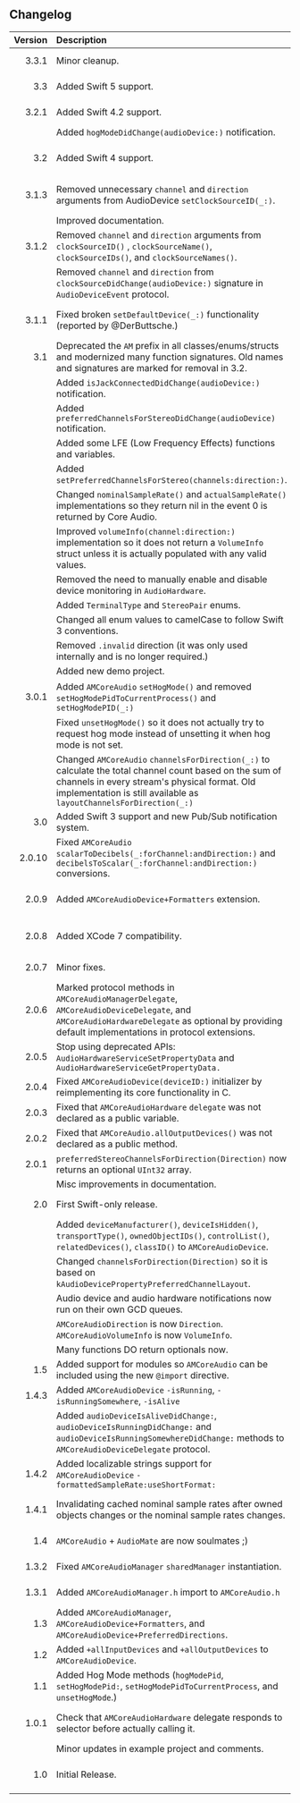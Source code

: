 ## Changelog

| Version        | Description| Date     |
| -------------:|:------------- |:--------:|
| 3.3.1           | Minor cleanup. | June 19th, 2019 |
| 3.3              | Added Swift 5 support.| May 12th, 2019 |
| 3.2.1           | Added Swift 4.2 support.| September 4th, 2018 |
|                    | Added `hogModeDidChange(audioDevice:)` notification. | |
| 3.2              | Added Swift 4 support.| February 26th, 2018 |
| 3.1.3           | Removed unnecessary `channel` and `direction` arguments from AudioDevice `setClockSourceID(_:)`. | September 26th, 2017 |
|                    | Improved documentation. | |
| 3.1.2           | Removed `channel` and `direction` arguments from `clockSourceID()` , `clockSourceName()`,  `clockSourceIDs()`, and `clockSourceNames()`. | September 12th, 2017 |
|                    | Removed `channel` and `direction` from  `clockSourceDidChange(audioDevice:)` signature in `AudioDeviceEvent` protocol. | |
| 3.1.1           | Fixed broken `setDefaultDevice(_:)` functionality (reported by @DerButtsche.) | March 13th, 2017 |
| 3.1              | Deprecated the `AM` prefix in all classes/enums/structs and modernized many function signatures. Old names and signatures are marked for removal in 3.2. | December 21st, 2016 |
|                    | Added `isJackConnectedDidChange(audioDevice:)` notification. | |
|                    | Added `preferredChannelsForStereoDidChange(audioDevice)` notification. | |
|                    | Added some LFE (Low Frequency Effects) functions and variables. | |
|                    | Added `setPreferredChannelsForStereo(channels:direction:)`. | |
|                    | Changed `nominalSampleRate()` and `actualSampleRate()` implementations so they return nil in the event 0 is returned by Core Audio. | |
|                    | Improved `volumeInfo(channel:direction:)` implementation so it does not return a `VolumeInfo` struct unless it is actually populated with any valid values. | |
|                    | Removed the need to manually enable and disable device monitoring in `AudioHardware`. | |
|                    | Added `TerminalType` and `StereoPair` enums. | |
|                    | Changed all enum values to camelCase to follow Swift 3 conventions. | |
|                    | Removed `.invalid` direction (it was only used internally and is no longer required.) | |
|                    | Added new demo project. | |
| 3.0.1           | Added `AMCoreAudio` `setHogMode()` and removed `setHogModePidToCurrentProcess()` and `setHogModePID(_:)` | October 30th, 2016 |
|                    | Fixed `unsetHogMode()` so it does not actually try to request hog mode instead of unsetting it when hog mode is not set. | |
|                    | Changed `AMCoreAudio` `channelsForDirection(_:)` to calculate the total channel count based on the sum of channels in every stream's physical format. Old implementation is still available as `layoutChannelsForDirection(_:)` | |
| 3.0              | Added Swift 3 support and new Pub/Sub notification system. | October 5th, 2016 |
| 2.0.10         | Fixed `AMCoreAudio` `scalarToDecibels(_:forChannel:andDirection:)` and `decibelsToScalar(_:forChannel:andDirection:)` conversions. | January 19th, 2016 |
| 2.0.9           | Added `AMCoreAudioDevice+Formatters` extension. | January 18th, 2016 |
| 2.0.8           | Added XCode 7 compatibility. | September 17th, 2015 |
| 2.0.7           | Minor fixes. | July 13th, 2015 |
| 2.0.6           | Marked protocol methods in `AMCoreAudioManagerDelegate`, `AMCoreAudioDeviceDelegate`, and `AMCoreAudioHardwareDelegate` as optional by providing default implementations in protocol extensions. | July 13th, 2015 |
| 2.0.5           | Stop using deprecated APIs: `AudioHardwareServiceSetPropertyData` and `AudioHardwareServiceGetPropertyData.` | July 13th, 2015 |
| 2.0.4           | Fixed `AMCoreAudioDevice(deviceID:)` initializer by reimplementing its core functionality in C. | July 13th, 2015 |
| 2.0.3           | Fixed that `AMCoreAudioHardware` `delegate` was not declared as a public variable. | July 13th, 2015 |
| 2.0.2           | Fixed that `AMCoreAudio.allOutputDevices()` was not declared as a public method. | July 13th, 2015 |
| 2.0.1           | `preferredStereoChannelsForDirection(Direction)` now returns an optional `UInt32` array. | July 12th, 2015 |
|                    | Misc improvements in documentation. | |
| 2.0              | First Swift-only release. | July 12th, 2015 |
|                    | Added `deviceManufacturer()`, `deviceIsHidden()`, `transportType()`, `ownedObjectIDs()`, `controlList()`, `relatedDevices()`, `classID()` to `AMCoreAudioDevice`. | |
|                    | Changed `channelsForDirection(Direction)` so it is based on `kAudioDevicePropertyPreferredChannelLayout`. | |
|                    | Audio device and audio hardware notifications now run on their own GCD queues. | |
|                    | `AMCoreAudioDirection` is now `Direction`. `AMCoreAudioVolumeInfo` is now `VolumeInfo`. | |
|                    | Many functions DO return optionals now. | |
| 1.5              | Added support for modules so `AMCoreAudio` can be included using the new `@import` directive. | July 6th, 2015 |
| 1.4.3           | Added `AMCoreAudioDevice` `-isRunning`, `-isRunningSomewhere`, `-isAlive` | May 24th, 2015 |
|                    | Added `audioDeviceIsAliveDidChange:`, `audioDeviceIsRunningDidChange:` and `audioDeviceIsRunningSomewhereDidChange:` methods to `AMCoreAudioDeviceDelegate` protocol. | |
| 1.4.2           | Added localizable strings support for `AMCoreAudioDevice` `-formattedSampleRate:useShortFormat:` | March 7th, 2015 |
| 1.4.1           | Invalidating cached nominal sample rates after owned objects changes or the nominal sample rates changes. | October 27th, 2014 |
| 1.4              | `AMCoreAudio` + `AudioMate` are now soulmates ;) | July 26th, 2014 |
| 1.3.2           | Fixed `AMCoreAudioManager` `sharedManager` instantiation. | July 25th, 2014 |
| 1.3.1           | Added `AMCoreAudioManager.h` import to `AMCoreAudio.h` | July 25th, 2014 |
| 1.3              | Added `AMCoreAudioManager`, `AMCoreAudioDevice+Formatters`, and `AMCoreAudioDevice+PreferredDirections`. | July 16th, 2014 |
| 1.2              | Added `+allInputDevices` and `+allOutputDevices` to `AMCoreAudioDevice`. | June 28th, 2014 |
| 1.1              | Added Hog Mode methods (`hogModePid`, `setHogModePid:`, `setHogModePidToCurrentProcess`, and `unsetHogMode`.) | May 3rd, 2014 |
| 1.0.1           | Check that `AMCoreAudioHardware` delegate responds to selector before actually calling it. | March 28th, 2014 |
|                    | Minor updates in example project and comments. | |
| 1.0              | Initial Release. | March 24th, 2014 |
